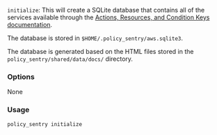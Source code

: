 `initialize`: This will create a SQLite database that contains all of the services available through the [Actions, Resources, and Condition Keys documentation](https://docs.aws.amazon.com/IAM/latest/UserGuide/reference_policies_actions-resources-contextkeys.html).

The database is stored in `$HOME/.policy_sentry/aws.sqlite3`.

The database is generated based on the HTML files stored in the `policy_sentry/shared/data/docs/` directory.

### Options

None

### Usage

```bash
policy_sentry initialize
```
